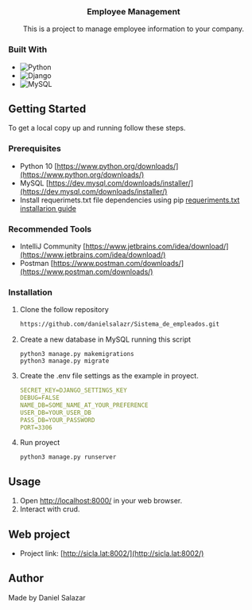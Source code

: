 <br />
<div align="center">
<h3 align="center">Employee Management</h3>
  <p align="center">
    This is a project to manage employee information to your company. 
  </p>
</div>

### Built With

* ![Python](https://img.shields.io/badge/python-3670A0?style=for-the-badge&logo=python&logoColor=ffdd54)
* ![Django](https://img.shields.io/badge/django-%23092E20.svg?style=for-the-badge&logo=django&logoColor=white)
* ![MySQL](https://img.shields.io/badge/MySQL-005C84?style=for-the-badge&logo=mysql&logoColor=white)


<!-- GETTING STARTED -->
## Getting Started

To get a local copy up and running follow these steps.

### Prerequisites

* Python 10 [https://www.python.org/downloads/](https://www.python.org/downloads/)
* MySQL [https://dev.mysql.com/downloads/installer/](https://dev.mysql.com/downloads/installer/)
* Install requerimets.txt file dependencies using pip [requeriments.txt installarion guide](https://note.nkmk.me/en/python-pip-install-requirements/)

### Recommended Tools
* IntelliJ Community [https://www.jetbrains.com/idea/download/](https://www.jetbrains.com/idea/download/)
* Postman [https://www.postman.com/downloads/](https://www.postman.com/downloads/)

### Installation


1. Clone the follow repository
   ```sh
   https://github.com/danielsalazr/Sistema_de_empleados.git
   ```
2. Create a new database in MySQL running this script
   ```
   python3 manage.py makemigrations
   python3 manage.py migrate
   ```
3. Create the .env file settings as the example in proyect.
   ```yml
   SECRET_KEY=DJANGO_SETTINGS_KEY
   DEBUG=FALSE
   NAME_DB=SOME_NAME_AT_YOUR_PREFERENCE
   USER_DB=YOUR_USER_DB
   PASS_DB=YOUR_PASSWORD
   PORT=3306
   ```
4. Run proyect
   ```
   python3 manage.py runserver
   ```

## Usage
1. Open [http://localhost:8000/](http://localhost:8000/) in your web browser.
2. Interact with crud.


## Web project
* Project link: [http://sicla.lat:8002/](http://sicla.lat:8002/)

## Author
Made by Daniel Salazar
